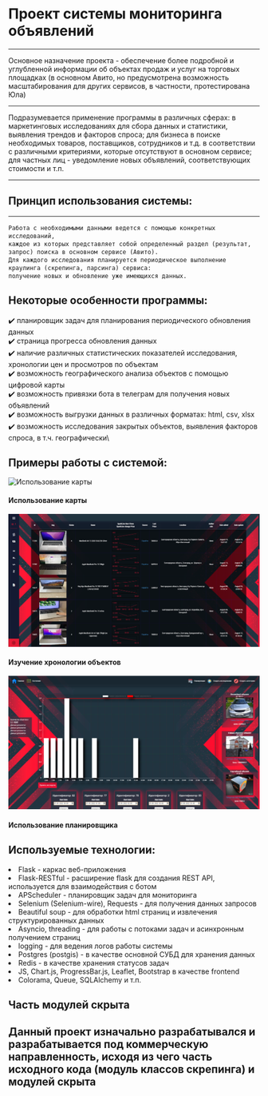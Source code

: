 Проект системы мониторинга объявлений 
=====================

***
Основное назначение проекта - обеспечение более подробной и углубленной информации об объектах продаж и услуг 
на торговых площадках (в основном Авито, но предусмотрена возможность масштабирования для других 
сервисов, в частности, протестирована Юла)
*** 
Подразумевается применение программы в различных сферах: в маркетинговых исследованиях 
для сбора данных и статистики, выявления трендов и факторов спроса; для бизнеса в поиске необходимых товаров, 
поставщиков, сотрудников и т.д. в соответствии с различными критериями, которые отсутствуют в основном сервисе; 
для частных лиц - уведомление новых объявлений, соответствующих стоимости и т.п.
*** 
Принцип использования системы:
-----------------------------------
***
    Работа с необходимыми данными ведется с помощью конкретных исследований, 
    каждое из которых представляет собой определенный раздел (результат, запрос) поиска в основном сервисе (Авито).
    Для каждого исследования планируется периодическое выполнение краулинга (скрепинга, парсинга) сервиса:
    получение новых и обновление уже имеющихся данных. 

Некоторые особенности программы:
-----------------------------------
:heavy_check_mark: планировщик задач для планирования периодического обновления данных \
:heavy_check_mark: страница прогресса обновления данных \
:heavy_check_mark: наличие различных статистических показателей исследования, хронологии цен и просмотров по объектам \
:heavy_check_mark: возможность географического анализа объектов с помощью цифровой карты \
:heavy_check_mark: возможность привязки бота в телеграм для получения новых объявлений \
:heavy_check_mark: возможность выгрузки данных в различных форматах: html, csv, xlsx \
:heavy_check_mark: возможность исследования закрытых объектов, выявления факторов спроса, в т.ч. географически\

Примеры работы с системой:
-----------------------------------

![Использование карты](readmi-source/using-map.gif)
#### Использование карты

![Изучение хронологий объектов](readmi-source/chronologies.PNG)
#### Изучение хронологии объектов

![Использование планировщика](readmi-source/scheduler.PNG)
#### Использование планировщика

Используемые технологии:
-----------------------------------
<li>Flask - каркас веб-приложения </li>
<li> Flask-RESTful - расширение flask для создания REST API, 
используется для взаимодействия с ботом 
</li>
<li> APScheduler - планировщик задач для мониторинга </li>
<li> Selenium (Selenium-wire), Requests -  для получения данных запросов </li>
<li> Beautiful soup - для обработки html страниц и извлечения структурированных данных </li> 
<li> Asyncio, threading - для работы с потоками задач и асинхронным получением страниц </li>
<li> logging - для ведения логов работы системы </li>
<li> Postgres (postgis) - в качестве основной СУБД для хранения данных</li>
<li> Redis - в качестве хранения статусов задач </li>
<li> JS, Chart.js, ProgressBar.js, Leaflet, Bootstrap в качестве frontend </li>
<li> Colorama, Queue, SQLAlchemy и т.п. </li>


Часть модулей скрыта
-----------------------------------
Данный проект изначально разрабатывался и разрабатывается 
под коммерческую направленность, исходя из чего часть исходного кода (модуль классов скрепинга) 
и модулей скрыта
-----------------------------------
